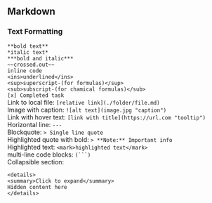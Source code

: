 ## Markdown

### Text Formatting

`**bold text**`<br>
`*italic text*`<br>
`***bold and italic***`<br>
`~~crossed.out~~`<br>
`inline code`<br>
`<ins>underlined</ins>`<br>
`<sup>superscript-(for formulas)</sup>`<br>
`<sub>subscript-(for chamical formulas)</sub>`<br>
`[x] Completed task`<br>
Link to local file:
`[relative link](./folder/file.md)`<br>
Image with caption:
`![alt text](image.jpg "caption")`<br>
Link with hover text:
`[link with title](https://url.com "tooltip")`<br>
Horizontal line:
`---`<br>
Blockquote:
`> Single line quote`<br>
Highlighted quote with bold:
`> **Note:** Important info`<br>
Highlighted text:
`<mark>highlighted text</mark>`<br>
multi-line code blocks:
`(```)`<br>
Collapsible section:
```
<details>
<summary>Click to expand</summary>
Hidden content here
</details>
```
